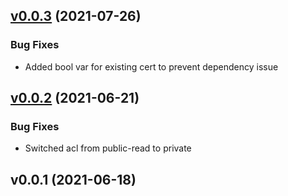 
<a name="v0.0.3"></a>
## [v0.0.3](https://github.com/commitdev/terraform-aws-https-redirect/compare/v0.0.2...v0.0.3) (2021-07-26)

### Bug Fixes

* Added bool var for existing cert to prevent dependency issue


<a name="v0.0.2"></a>
## [v0.0.2](https://github.com/commitdev/terraform-aws-https-redirect/compare/v0.0.1...v0.0.2) (2021-06-21)

### Bug Fixes

* Switched acl from public-read to private


<a name="v0.0.1"></a>
## v0.0.1 (2021-06-18)

